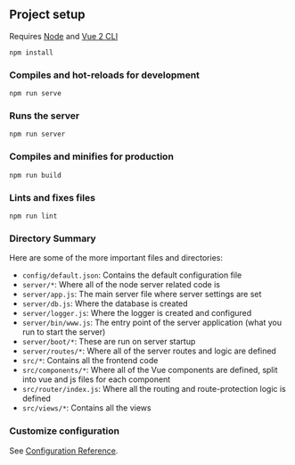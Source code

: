 ## Project setup
Requires [Node](https://nodejs.org/en/download/) and [Vue 2 CLI](https://cli.vuejs.org/guide/installation.html)

```
npm install
```

### Compiles and hot-reloads for development
```
npm run serve
```

### Runs the server
```
npm run server
```

### Compiles and minifies for production
```
npm run build
```

### Lints and fixes files
```
npm run lint
```

### Directory Summary

Here are some of the more important files and directories:

* `config/default.json`: Contains the default configuration file
* `server/*`: Where all of the node server related code is
* `server/app.js`: The main server file where server settings are set
* `server/db.js`: Where the database is created
* `server/logger.js`: Where the logger is created and configured
* `server/bin/www.js`: The entry point of the server application (what you run to start the server)
* `server/boot/*`: These are run on server startup
* `server/routes/*`: Where all of the server routes and logic are defined
* `src/*`: Contains all the frontend code
* `src/components/*`: Where all of the Vue components are defined, split into vue and js files for each component
* `src/router/index.js`: Where all the routing and route-protection logic is defined
* `src/views/*`: Contains all the views

### Customize configuration
See [Configuration Reference](https://cli.vuejs.org/config/).
